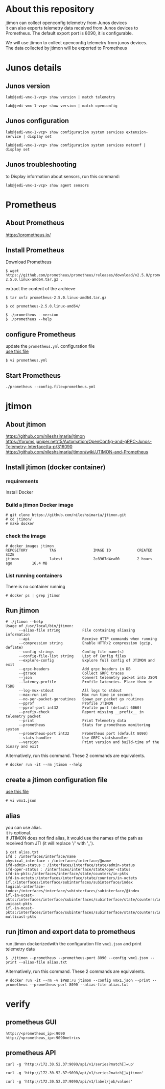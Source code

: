 # About this repository

jtimon can collect openconfig telemetry from Junos devices  
it can also exports telemetry data received from Junos devices to Prometheus. The default export port is 8090, it is configurable.  

We will use jtimon to collect openconfig telemetry from junos devices.  
The data collected by jtimon will be exported to Prometheus

# Junos details 

## Junos version
```
lab@jedi-vmx-1-vcp> show version | match telemetry
```
```
lab@jedi-vmx-1-vcp> show version | match openconfig
```
## Junos configuration 
```
lab@jedi-vmx-1-vcp> show configuration system services extension-service | display set
```
```
lab@jedi-vmx-1-vcp> show configuration system services netconf | display set
```
## Junos troubleshooting 
to Display information about sensors, run this command: 
```
lab@jedi-vmx-1-vcp> show agent sensors
```

#  Prometheus

## About Prometheus 
https://prometheus.io/  

## Install  Prometheus
Download Prometheus
```
$ wget https://github.com/prometheus/prometheus/releases/download/v2.5.0/prometheus-2.5.0.linux-amd64.tar.gz .
```
extract the content of the archieve
```
$ tar xvfz prometheus-2.5.0.linux-amd64.tar.gz
```
```
$ cd prometheus-2.5.0.linux-amd64/
```
```
$ ./prometheus --version
$ ./prometheus --help
```
## configure Prometheus  
update the ```prometheus.yml``` configuration file  
[use this file](prometheus.yml) 
```
$ vi prometheus.yml
```
## Start Prometheus
```
./prometheus --config.file=prometheus.yml
```

# jtimon

## About jtimon

https://github.com/nileshsimaria/jtimon  
https://forums.juniper.net/t5/Automation/OpenConfig-and-gRPC-Junos-Telemetry-Interface/ta-p/316090  
https://github.com/nileshsimaria/jtimon/wiki/JTIMON-and-Prometheus

## Install jtimon (docker container) 

### requirements
Install Docker

### Build a jtimon Docker image 

```
# git clone https://github.com/nileshsimaria/jtimon.git
# cd jtimon/
# make docker
```
### check the image
```
# docker images jtimon
REPOSITORY          TAG                 IMAGE ID            CREATED             SIZE
jtimon              latest              2e8967d4ea00        2 hours ago         16.4 MB
```
### List running containers 
There is no container running
```
# docker ps | grep jtimon
```
## Run jtimon 
```
# ./jtimon --help
Usage of /usr/local/bin/jtimon:
      --alias-file string          File containing aliasing information
      --api                        Receive HTTP commands when running
      --compression string         Enable HTTP/2 compression (gzip, deflate)
      --config strings             Config file name(s)
      --config-file-list string    List of Config files
      --explore-config             Explore full config of JTIMON and exit
      --grpc-headers               Add grpc headers in DB
      --gtrace                     Collect GRPC traces
      --json                       Convert telemetry packet into JSON
      --latency-profile            Profile latencies. Place them in TSDB
      --log-mux-stdout             All logs to stdout
      --max-run int                Max run time in seconds
      --no-per-packet-goroutines   Spawn per packet go routines
      --pprof                      Profile JTIMON
      --pprof-port int32           Profile port (default 6060)
      --prefix-check               Report missing __prefix__ in telemetry packet
      --print                      Print Telemetry data
      --prometheus                 Stats for prometheus monitoring system
      --prometheus-port int32      Prometheus port (default 8090)
      --stats-handler              Use GRPC statshandler
      --version                    Print version and build-time of the binary and exit

```
Alternatively, run this command. These 2 commands are equivalents. 
```
# docker run -it --rm jtimon --help
```

## create a jtimon configuration file
[use this file](vmx1.json)
```
# vi vmx1.json
```

## alias

you can use alias.  
it is optional.  
If JTIMON does not find alias, it would use the names of the path as received from JTI (it will replace '/' with '_').

```
$ cat alias.txt
ifd : /interfaces/interface/name
physical_interface : /interfaces/interface/@name
ifd-admin-status : /interfaces/interface/state/admin-status
ifd-oper-status : /interfaces/interface/state/oper-status
ifd-in-pkts:/interfaces/interface/state/counters/in-pkts
ifd-in-octets:/interfaces/interface/state/counters/in-octets
ifl:/interfaces/interface/subinterfaces/subinterface/index
logical-interface-index:/interfaces/interface/subinterfaces/subinterface/@index
ifl-in-ucast-pkts:/interfaces/interface/subinterfaces/subinterface/state/counters/in-unicast-pkts
ifl-in-mcast-pkts:/interfaces/interface/subinterfaces/subinterface/state/counters/in-multicast-pkts
```


## run jtimon and export data to prometheus 

run jtimon dockerizedwith the configuration file ```vmx1.json``` and print telemetry data
 
```
$ ./jtimon --prometheus --prometheus-port 8090 --config vmx1.json --print --alias-file alias.txt

```
Alternatively, run this command. These 2 commands are equivalents. 

```
# docker run -it --rm -v $PWD:/u jtimon --config vmx1.json --print --prometheus --prometheus-port 8090 --alias-file alias.txt
```

# verify 

## prometheus GUI

```http://<prometheus_ip>:9090```  
```http://<prometheus_ip>:9090metrics```  

## prometheus API 

```
curl -g 'http://172.30.52.37:9090/api/v1/series?match[]=up'
```
```
curl -g 'http://172.30.52.37:9090/api/v1/series?match[]=jtimon'
```
```
curl -g 'http://172.30.52.37:9090/api/v1/label/job/values'
```


